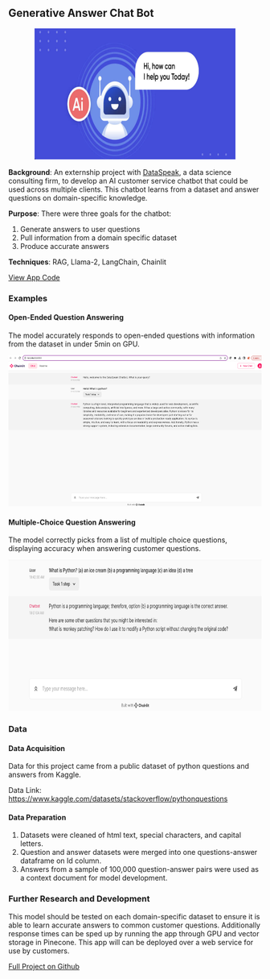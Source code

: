 ## Generative Answer Chat Bot

<p align="center">
  <img src="/images/qa-chatbot/chatbot-image.png?raw=true"
  width="400"
  height="260"
  alt="Image of a cartoon AI chatbot">
</p>

**Background**: An externship project with <a href="https://dataspeak.co/about" target="_blank">DataSpeak</a>, a data science consulting firm, to develop an AI customer service chatbot that could be used across multiple clients. This chatbot learns from a dataset and answer questions on domain-specific knowledge. 

**Purpose**: There were three goals for the chatbot:    
 1. Generate answers to user questions
 2. Pull information from a domain specific dataset  
 3. Produce accurate answers  

**Techniques**: RAG, Llama-2, LangChain, Chainlit

<a href='https://github.com/kellyshreeve/QA-Chatbot/blob/main/final_chainlit_app.py'
target='_blank'>View App Code</a>

### Examples  

#### Open-Ended Question Answering  

The model accurately responds to open-ended questions with information from the dataset in under 5min on GPU.

<p align="center">
  <img src="/images/qa-chatbot/open-ended-question.png?raw=true"
  width="600"
  height="300"
  alt="Chainlit App open ended question example">
</p>

#### Multiple-Choice Question Answering

The model correctly picks from a list of multiple choice questions, displaying accuracy when answering customer questions.

<p align="center">
  <img src="/images/qa-chatbot/multiple-choice-question.png?raw=true"
  width="600"
  height="300"
  alt="Chainlit App multiple choice question example">
</p>

### Data  

#### Data Acquisition  

Data for this project came from a public dataset of python questions and answers from Kaggle.  

Data Link: https://www.kaggle.com/datasets/stackoverflow/pythonquestions  

#### Data Preparation  

1. Datasets were cleaned of html text, special characters, and capital letters.  
2. Question and answer datasets were merged into one questions-answer dataframe on Id column.  
3. Answers from a sample of 100,000 question-answer pairs were used as a context document for model development.  

### Further Research and Development

This model should be tested on each domain-specific dataset to ensure it is able to learn accurate answers to common customer questions. Additionally response times can be sped up by running the app through GPU and vector storage in Pinecone. This app will can be deployed over a web service for use by customers.


<a href='https://github.com/kellyshreeve/QA-Chatbot'
target='_blank'>Full Project on Github</a>
